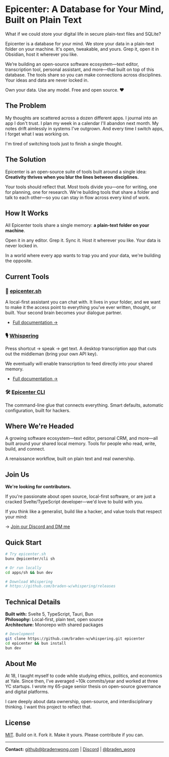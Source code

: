 # Epicenter: A Database for Your Mind, Built on Plain Text

What if we could store your digital life in secure plain-text files and SQLite?

Epicenter is a database for your mind. We store your data in a plain-text folder on your machine. It's open, tweakable, and yours. Grep it, open it in Obsidian, host it wherever you like.

We’re building an open-source software ecosystem—text editor, transcription tool, personal assistant, and more—that built on top of this database. The tools share so you can make connections across disciplines. Your ideas and data are never locked in.

Own your data. Use any model. Free and open source. ❤️

## The Problem

My thoughts are scattered across a dozen different apps. I journal into an app I don't trust. I plan my week in a calendar I'll abandon next month. My notes drift aimlessly in systems I've outgrown. And every time I switch apps, I forget what I was working on.

I'm tired of switching tools just to finish a single thought.

## The Solution

Epicenter is an open-source suite of tools built around a single idea: **Creativity thrives when you blur the lines between disciplines.**

Your tools should reflect that. Most tools divide you—one for writing, one for planning, one for research. We're building tools that share a folder and talk to each other—so you can stay in flow across every kind of work.

## How It Works

All Epicenter tools share a single memory: **a plain-text folder on your machine**. 

Open it in any editor. Grep it. Sync it. Host it wherever you like. Your data is never locked in.

In a world where every app wants to trap you and your data, we're building the opposite.

## Current Tools

### 🤖 [epicenter.sh](./apps/sh)
A local-first assistant you can chat with. It lives in your folder, and we want to make it the access point to everything you've ever written, thought, or built. Your second brain becomes your dialogue partner.

- [Full documentation →](./apps/sh)

### 🎙️ [Whispering](./apps/whispering)
Press shortcut → speak → get text. A desktop transcription app that cuts out the middleman (bring your own API key).

We eventually will enable transcription to feed directly into your shared memory.
- [Full documentation →](./apps/whispering)

### 🛠️ [Epicenter CLI](./apps/cli)
The command-line glue that connects everything. Smart defaults, automatic configuration, built for hackers.

## Where We're Headed

A growing software ecosystem—text editor, personal CRM, and more—all built around your shared local memory. Tools for people who read, write, build, and connect.

A renaissance workflow, built on plain text and real ownership.

## Join Us

**We're looking for contributors.**

If you're passionate about open source, local-first software, or are just a cracked Svelte/TypeScript developer—we'd love to build with you.

If you think like a generalist, build like a hacker, and value tools that respect your mind:

→ [Join our Discord and DM me](https://discord.gg/YWa5YVUSxa)  

## Quick Start

```bash
# Try epicenter.sh
bunx @epicenter/cli sh

# Or run locally
cd apps/sh && bun dev

# Download Whispering
# https://github.com/braden-w/whispering/releases
```

## Technical Details

**Built with:** Svelte 5, TypeScript, Tauri, Bun  
**Philosophy:** Local-first, plain text, open source  
**Architecture:** Monorepo with shared packages

```bash
# Development
git clone https://github.com/braden-w/whispering.git epicenter
cd epicenter && bun install
bun dev
```

## About Me

At 18, I taught myself to code while studying ethics, politics, and economics at Yale. Since then, I've averaged ~10k commits/year and worked at three YC startups. I wrote my 65-page senior thesis on open-source governance and digital platforms.

I care deeply about data ownership, open-source, and interdisciplinary thinking. I want this project to reflect that.

## License

[MIT](LICENSE). Build on it. Fork it. Make it yours. Please contribute if you can.

---

**Contact:** [github@bradenwong.com](mailto:github@bradenwong.com) | [Discord](https://discord.gg/YWa5YVUSxa) | [@braden_wong](https://twitter.com/braden_wong)